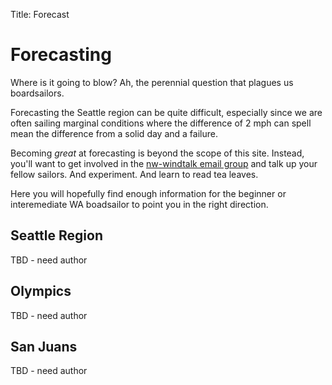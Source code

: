 Title: Forecast

# Forecasting

Where is it going to blow? Ah, the perennial question that plagues us boardsailors.

Forecasting the Seattle region can be quite difficult, especially since we
are often sailing marginal conditions where the difference of 2 mph can spell mean
the difference from a solid day and a failure.

Becoming *great* at forecasting is beyond the scope of this site. Instead, you'll
want to get involved in the [nw-windtalk email group](https://groups.io/g/nw-windtalk)
and talk up your fellow sailors. And experiment. And learn to read tea leaves.

Here you will hopefully find enough information for the beginner or interemediate WA
boadsailor to point you in the right direction.

## Seattle Region

TBD - need author

## Olympics

TBD - need author

## San Juans

TBD - need author
